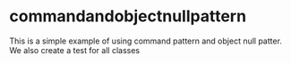 # commandandobjectnullpattern
This is a simple example of using command pattern and object null patter. We also create a test for all classes
